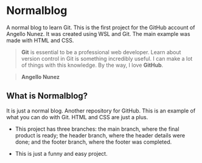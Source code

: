 # Normalblog
A normal blog to learn Git. This is the first project for the GitHub account of Angello Nunez. It was created using WSL and Git. The main example was made with HTML and CSS.

> **Git** is essential to be a professional web developer. Learn about version control in Git is something incredibly useful. I can make a lot of things with this knowledge. By the way, I love **GitHub**.

> **Angello Nunez**

## What is Normalblog?
It is just a normal blog. Another repository for GitHub. This is an example of what you can do with Git. HTML and CSS are just a plus.

* This project has three branches: the main branch, where the final product is ready; the header branch, where the header details were done; and the footer branch, where the footer was completed.

* This is just a funny and easy project.